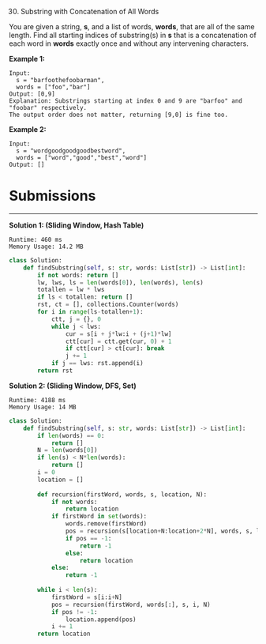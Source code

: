 30. Substring with Concatenation of All Words

You are given a string, **s**, and a list of words, **words**, that are all of the same length. Find all starting indices of substring(s) in **s** that is a concatenation of each word in **words** exactly once and without any intervening characters.

 

**Example 1:**
```
Input:
  s = "barfoothefoobarman",
  words = ["foo","bar"]
Output: [0,9]
Explanation: Substrings starting at index 0 and 9 are "barfoo" and "foobar" respectively.
The output order does not matter, returning [9,0] is fine too.
```

**Example 2:**
```
Input:
  s = "wordgoodgoodgoodbestword",
  words = ["word","good","best","word"]
Output: []
```

# Submissions
---
**Solution 1: (Sliding Window, Hash Table)**
```
Runtime: 460 ms
Memory Usage: 14.2 MB
```
```python
class Solution:
    def findSubstring(self, s: str, words: List[str]) -> List[int]:
        if not words: return []
        lw, lws, ls = len(words[0]), len(words), len(s)
        totallen = lw * lws
        if ls < totallen: return []
        rst, ct = [], collections.Counter(words)
        for i in range(ls-totallen+1):
            ctt, j = {}, 0
            while j < lws:
                cur = s[i + j*lw:i + (j+1)*lw]
                ctt[cur] = ctt.get(cur, 0) + 1
                if ctt[cur] > ct[cur]: break
                j += 1
            if j == lws: rst.append(i)
        return rst
```

**Solution 2: (Sliding Window, DFS, Set)**
```
Runtime: 4188 ms
Memory Usage: 14 MB
```
```python
class Solution:
    def findSubstring(self, s: str, words: List[str]) -> List[int]:
        if len(words) == 0:
            return []
        N = len(words[0])
        if len(s) < N*len(words):
            return []
        i = 0
        location = []
        
        def recursion(firstWord, words, s, location, N):
            if not words:
                return location
            if firstWord in set(words):
                words.remove(firstWord)
                pos = recursion(s[location+N:location+2*N], words, s, location+N, N)
                if pos == -1:
                    return -1
                else:
                    return location
            else:
                return -1
            
        while i < len(s):
            firstWord = s[i:i+N]
            pos = recursion(firstWord, words[:], s, i, N)
            if pos != -1:
                location.append(pos)
            i += 1
        return location
```
